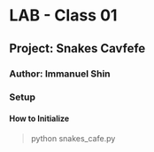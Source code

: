 # LAB - Class 01

## Project: Snakes Cavfefe

### Author: Immanuel Shin

### Setup

#### How to Initialize

> python snakes_cafe.py

